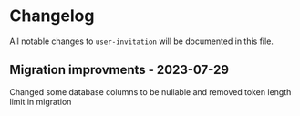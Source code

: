 # Changelog

All notable changes to `user-invitation` will be documented in this file.

## Migration improvments - 2023-07-29

Changed some database columns to be nullable and removed token length limit in migration
